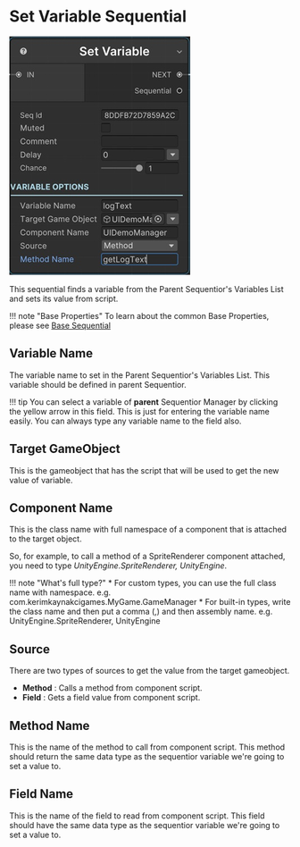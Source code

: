 # Set Variable Sequential

![Set Variable](../../img/sequential_setvariablegeneric.jpg)

This sequential finds a variable from the Parent Sequentior's Variables List and sets its value from script.

!!! note "Base Properties"
    To learn about the common Base Properties, please see [Base Sequential](../sequential_base.md)

## Variable Name

The variable name to set in the Parent Sequentior's Variables List. This variable should be defined in parent Sequentior.

!!! tip
    You can select a variable of __parent__ Sequentior Manager by clicking the yellow arrow in this field. This is just for entering the variable name easily. You can always type any variable name to the field also.

## Target GameObject

This is the gameobject that has the script that will be used to get the new value of variable.

## Component Name

This is the class name with full namespace of a component that is attached to the target object.

So, for example, to call a method of a SpriteRenderer component attached, you need to type _UnityEngine.SpriteRenderer, UnityEngine_.

!!! note "What's full type?"
    * For custom types, you can use the full class name with namespace. e.g. com.kerimkaynakcigames.MyGame.GameManager
    * For built-in types, write the class name and then put a comma (,) and then assembly name. e.g. UnityEngine.SpriteRenderer, UnityEngine

## Source

There are two types of sources to get the value from the target gameobject.

* __Method__ : Calls a method from component script.
* __Field__ : Gets a field value from component script.


## Method Name

This is the name of the method to call from component script. This method should return the same data type as the sequentior variable we're going to set a value to.

## Field Name

This is the name of the field to read from component script. This field should have the same data type as the sequentior variable we're going to set a value to.

